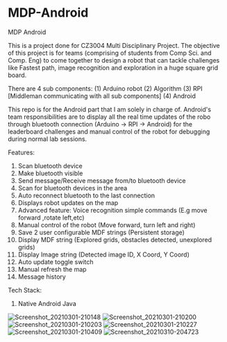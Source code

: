 # MDP-Android
 MDP Android

This is a project done for CZ3004 Multi Disciplinary Project. The objective of this project is for teams (comprising of students from Comp Sci. and Comp. Eng) to come together to design a robot that can tackle challenges like Fastest path, image recognition and exploration in a huge square grid board.
 
There are 4 sub components: (1) Arduino robot (2) Algorithm (3) RPI [Middleman communicating with all sub components] (4) Android

This repo is for the Android part that I am solely in charge of. Android's team responsibilities are to display all the real time updates of the robo through bluetooth connection (Arduino -> RPI -> Android) for the leaderboard challenges and manual control of the robot for debugging during normal lab sessions.

Features:
1) Scan bluetooth device
2) Make bluetooth visible
3) Send message/Receive message from/to bluetooth device
4) Scan for bluetooth devices in the area
5) Auto reconnect bluetooth to the last connection
6) Displays robot updates on the map
7) Advanced feature: Voice recognition simple commands (E.g move forward ,rotate left,etc)
8) Manual control of the robot (Move forward, turn left and right)
9) Save 2 user configurable MDF strings (Persistent storage)
10) Display MDF string (Explored grids, obstacles detected, unexplored grids)
11) Display Image string (Detected image ID, X Coord, Y Coord)
12) Auto update toggle switch
13) Manual refresh the map
14) Message history

Tech Stack:
1) Native Android Java

![Screenshot_20210301-210148](https://user-images.githubusercontent.com/16291759/154525953-b97d1ca8-9ec9-49ca-a7ff-ceab3b96efd3.jpg)
![Screenshot_20210301-210200](https://user-images.githubusercontent.com/16291759/154525982-d941eabc-f2bf-4eb7-b925-bc57f7ee169b.jpg)
![Screenshot_20210301-210203](https://user-images.githubusercontent.com/16291759/154525991-f1093c93-bc27-4abc-b030-8afdd74689d5.jpg)
![Screenshot_20210301-210227](https://user-images.githubusercontent.com/16291759/154525996-797a95a6-94f3-406f-9f23-99092110000d.jpg)
![Screenshot_20210301-210409](https://user-images.githubusercontent.com/16291759/154526002-0b3666c6-25c1-4811-992e-e86c6f4e7469.jpg)
![Screenshot_20210310-204723](https://user-images.githubusercontent.com/16291759/154526013-58efe98d-5913-4d5b-9a92-33963ef18fb2.jpg)
